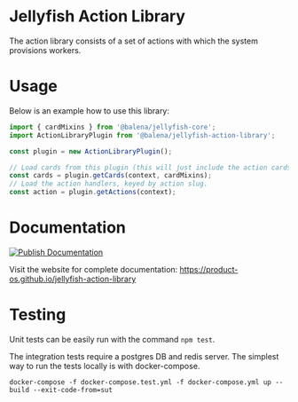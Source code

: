 # Jellyfish Action Library

The action library consists of a set of actions with which the system provisions workers.

# Usage

Below is an example how to use this library:

```js
import { cardMixins } from '@balena/jellyfish-core';
import ActionLibraryPlugin from '@balena/jellyfish-action-library';

const plugin = new ActionLibraryPlugin();

// Load cards from this plugin (this will just include the action cards)
const cards = plugin.getCards(context, cardMixins);
// Load the action handlers, keyed by action slug.
const action = plugin.getActions(context);
```

# Documentation

[![Publish Documentation](https://github.com/product-os/jellyfish-action-library/actions/workflows/publish-docs.yml/badge.svg)](https://github.com/product-os/jellyfish-action-library/actions/workflows/publish-docs.yml)

Visit the website for complete documentation: https://product-os.github.io/jellyfish-action-library

# Testing

Unit tests can be easily run with the command `npm test`.

The integration tests require a postgres DB and redis server. The simplest way to run the tests locally is with docker-compose.

```
docker-compose -f docker-compose.test.yml -f docker-compose.yml up --build --exit-code-from=sut
```
